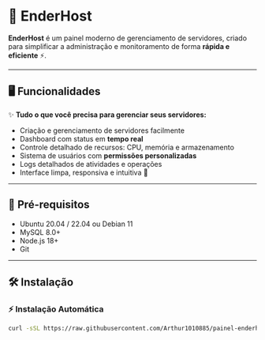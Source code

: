 # 🚀 EnderHost

**EnderHost** é um painel moderno de gerenciamento de servidores, criado para simplificar a administração e monitoramento de forma **rápida e eficiente** ⚡️.

---

## 🖥️ Funcionalidades
✨ **Tudo o que você precisa para gerenciar seus servidores:**
- Criação e gerenciamento de servidores facilmente  
- Dashboard com status em **tempo real**  
- Controle detalhado de recursos: CPU, memória e armazenamento  
- Sistema de usuários com **permissões personalizadas**  
- Logs detalhados de atividades e operações  
- Interface limpa, responsiva e intuitiva 🎨  

---

## 🔧 Pré-requisitos
- Ubuntu 20.04 / 22.04 ou Debian 11  
- MySQL 8.0+  
- Node.js 18+  
- Git  

---

## 🛠️ Instalação

### ⚡ Instalação Automática
```bash
curl -sSL https://raw.githubusercontent.com/Arthur1010885/painel-enderhost/main/scripts/install.sh | sudo bash
